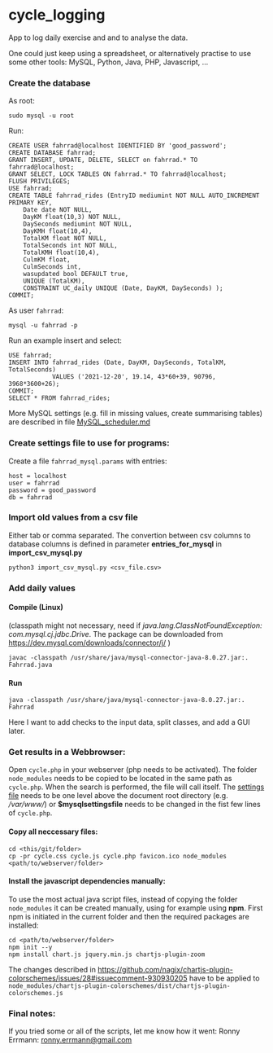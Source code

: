 # cycle_logging
App to log daily exercise and and to analyse the data.

One could just keep using a spreadsheet, or alternatively practise to use some other tools: MySQL, Python, Java, PHP, Javascript, ...

### Create the database
As root:
```
sudo mysql -u root
```
Run: 
```
CREATE USER fahrrad@localhost IDENTIFIED BY 'good_password';
CREATE DATABASE fahrrad;
GRANT INSERT, UPDATE, DELETE, SELECT on fahrrad.* TO fahrrad@localhost;
GRANT SELECT, LOCK TABLES ON fahrrad.* TO fahrrad@localhost;
FLUSH PRIVILEGES;
USE fahrrad;
CREATE TABLE fahrrad_rides (EntryID mediumint NOT NULL AUTO_INCREMENT PRIMARY KEY,
    Date date NOT NULL,
    DayKM float(10,3) NOT NULL,
    DaySeconds mediumint NOT NULL,
    DayKMH float(10,4),
    TotalKM float NOT NULL,
    TotalSeconds int NOT NULL,
    TotalKMH float(10,4),
    CulmKM float,
    CulmSeconds int,
    wasupdated bool DEFAULT true,
    UNIQUE (TotalKM),
    CONSTRAINT UC_daily UNIQUE (Date, DayKM, DaySeconds) );
COMMIT;
```

As user `fahrrad`:
```
mysql -u fahrrad -p
```
Run an example insert and select: 
```
USE fahrrad;
INSERT INTO fahrrad_rides (Date, DayKM, DaySeconds, TotalKM, TotalSeconds)
            VALUES ('2021-12-20', 19.14, 43*60+39, 90796, 3968*3600+26);
COMMIT;
SELECT * FROM fahrrad_rides;
```

More MySQL settings (e.g. fill in missing values, create summarising tables) are described in file [MySQL_scheduler.md](MySQL_scheduler.md)

### Create settings file to use for programs:
Create a file `fahrrad_mysql.params` with entries:
```
host = localhost
user = fahrrad
password = good_password
db = fahrrad
```

### Import old values from a csv file
Either tab or comma separated. The convertion between csv columns to database columns is defined in parameter **entries_for_mysql** in **import_csv_mysql.py**
```
python3 import_csv_mysql.py <csv_file.csv>
```

### Add daily values
#### Compile (Linux)
(classpath might not necessary, need if *java.lang.ClassNotFoundException: com.mysql.cj.jdbc.Drive*. The package can be downloaded from https://dev.mysql.com/downloads/connector/j/ )
```
javac -classpath /usr/share/java/mysql-connector-java-8.0.27.jar:. Fahrrad.java
```

#### Run
```
java -classpath /usr/share/java/mysql-connector-java-8.0.27.jar:. Fahrrad
```

Here I want to add checks to the input data, split classes, and add a GUI later.

### Get results in a Webbrowser:
Open `cycle.php` in your webserver (php needs to be activated). The folder `node_modules` needs to be copied to be located in the same path as `cycle.php`. When the search is performed, the file will call itself. The [settings file](#create-settings-file-to-use-for-programs) needs to be one level above the document root directory (e.g. */var/www/*) or **$mysqlsettingsfile** needs to be changed in the fist few lines of `cycle.php`.

#### Copy all neccessary files:
```
cd <this/git/folder>
cp -pr cycle.css cycle.js cycle.php favicon.ico node_modules   <path/to/webserver/folder>
```

#### Install the javascript dependencies manually:
To use the most actual java script files, instead of copying the folder `node_modules` it can be created manually, using for example using **npm**. First npm is initiated in the current folder and then the required packages are installed:
```
cd <path/to/webserver/folder>
npm init --y
npm install chart.js jquery.min.js chartjs-plugin-zoom
```
The changes described in https://github.com/nagix/chartjs-plugin-colorschemes/issues/28#issuecomment-930930205 have to be applied to `node_modules/chartjs-plugin-colorschemes/dist/chartjs-plugin-colorschemes.js`

### Final notes:
If you tried some or all of the scripts, let me know how it went: Ronny Errmann: ronny.errmann@gmail.com
